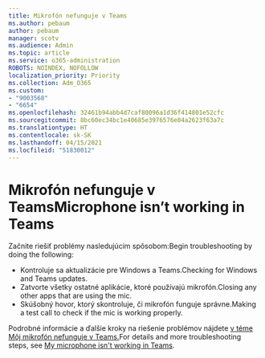 ```yaml
---
title: Mikrofón nefunguje v Teams
ms.author: pebaum
author: pebaum
manager: scotv
ms.audience: Admin
ms.topic: article
ms.service: o365-administration
ROBOTS: NOINDEX, NOFOLLOW
localization_priority: Priority
ms.collection: Adm_O365
ms.custom:
- "9003568"
- "6654"
ms.openlocfilehash: 32461b94abb4d7caf80096a1d36f414801e52cfc
ms.sourcegitcommit: 8bc60ec34bc1e40685e3976576e04a2623f63a7c
ms.translationtype: HT
ms.contentlocale: sk-SK
ms.lasthandoff: 04/15/2021
ms.locfileid: "51830012"
---
```

# <a name="microphone-isnt-working-in-teams"></a><span data-ttu-id="76f35-102">Mikrofón nefunguje v Teams</span><span class="sxs-lookup"><span data-stu-id="76f35-102">Microphone isn’t working in Teams</span></span>

<span data-ttu-id="76f35-103">Začnite riešiť problémy nasledujúcim spôsobom:</span><span class="sxs-lookup"><span data-stu-id="76f35-103">Begin troubleshooting by doing the following:</span></span>

- <span data-ttu-id="76f35-104">Kontroluje sa aktualizácie pre Windows a Teams.</span><span class="sxs-lookup"><span data-stu-id="76f35-104">Checking for Windows and Teams updates.</span></span>
- <span data-ttu-id="76f35-105">Zatvorte všetky ostatné aplikácie, ktoré používajú mikrofón.</span><span class="sxs-lookup"><span data-stu-id="76f35-105">Closing any other apps that are using the mic.</span></span>
- <span data-ttu-id="76f35-106">Skúšobný hovor, ktorý skontroluje, či mikrofón funguje správne.</span><span class="sxs-lookup"><span data-stu-id="76f35-106">Making a test call to check if the mic is working properly.</span></span>

<span data-ttu-id="76f35-107">Podrobné informácie a ďalšie kroky na riešenie problémov nájdete [v téme Môj mikrofón nefunguje v Teams.](https://support.microsoft.com/office/666d1123-9dd0-4a31-ad2e-a758b204f33a)</span><span class="sxs-lookup"><span data-stu-id="76f35-107">For details and more troubleshooting steps, see [My microphone isn't working in Teams](https://support.microsoft.com/office/666d1123-9dd0-4a31-ad2e-a758b204f33a).</span></span>
